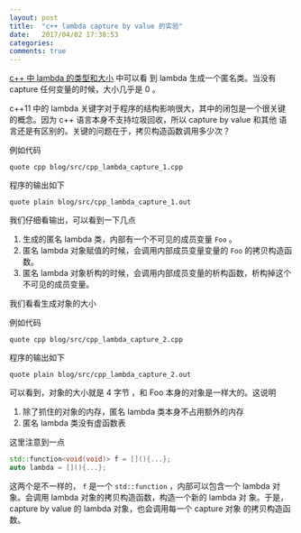 ```yaml
---
layout: post
title:  "c++ lambda capture by value 的实验"
date:   2017/04/02 17:38:53
categories:
comments: true
---
```



[c++ 中 lambda 的类型和大小](2017-03-26-c---中-lambda-的类型和大小.html) 中可以看
到 lambda 生成一个匿名类。当没有 capture 任何变量的时候，大小几乎是 0
。


c++11 中的 lambda 关键字对于程序的结构影响很大，其中的闭包是一个很关键
的概念。因为 c++ 语言本身不支持垃圾回收，所以 capture by value 和其他
语言还是有区别的。关键的问题在于，拷贝构造函数调用多少次？



例如代码

```include
quote cpp blog/src/cpp_lambda_capture_1.cpp
```

程序的输出如下

```include
quote plain blog/src/cpp_lambda_capture_1.out
```


我们仔细看输出，可以看到一下几点

1. 生成的匿名 lambda 类，内部有一个不可见的成员变量 `Foo` 。
2. 匿名 lambda 对象赋值的时候，会调用内部成员变量变量的 `Foo` 的拷贝构造函数。
3. 匿名 lambda 对象析构的时候，会调用内部成员变量的析构函数，析构掉这个不可见的成员变量。


我们看看生成对象的大小

例如代码

```include
quote cpp blog/src/cpp_lambda_capture_2.cpp
```

程序的输出如下

```include
quote plain blog/src/cpp_lambda_capture_2.out
```

可以看到，对象的大小就是 4 字节 ，和 Foo 本身的对象是一样大的。这说明

1. 除了抓住的对象的内存，匿名 lambda 类本身不占用额外的内存
2. 匿名 lambda 类没有虚函数表


这里注意到一点

```cpp
std::function<void(void)> f = [](){...};
auto lambda = [](){...};

```

这两个是不一样的， `f` 是一个 `std::function` ，内部可以包含一个
lambda 对象。会调用 lambda 对象的拷贝构造函数，构造一个新的 lambda 对
象。于是，capture by value 的 lambda 对象，也会调用每一个 capture 对象
的拷贝构造函数。
